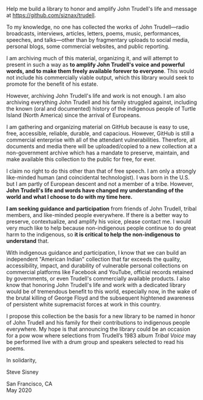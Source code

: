 Help me build a library to honor and amplify John Trudell's life and
message at https://github.com/siznax/trudell.

To my knowledge, no one has collected the works of John Trudell—radio
broadcasts, interviews, articles, letters, poems, music, performances,
speeches, and talks—other than by fragmentary uploads to social media,
personal blogs, some commercial websites, and public reporting.

I am archiving much of this material, organizing it, and will attempt
to present in such a way as **to amplify John Trudell's voice and
powerful words, and to make them freely available forever to
everyone**. This would not include his commercially viable output, 
which this library would seek to promote for the benefit of his
estate.

However, archiving John Trudell's life and work is not enough. I am
also archiving everything John Trudell and his family struggled
against, including the known (oral and documented) history of the
indigenous people of Turtle Island (North America) since the arrival
of Europeans.

I am gathering and organizing material on GitHub because is easy to
use, free, accessible, reliable, durable, and capacious. However,
GitHub is still a commercial enterprise with all of the attendant
vulnerabilities. Therefore, all documents and media there will be
uploaded/copied to a new collection at a non-government archive which
has a mandate to preserve, maintain, and make available this
collection to the public for free, for ever.

I claim no right to do this other than that of free speech. I am only
a strongly like-minded human (and coincidental technologist). I was
born in the U.S. but I am partly of European descent and not a member
of a tribe. However, **John Trudell's life and words have changed my
understanding of the world and what I choose to do with my time
here.**

**I am seeking guidance and participation** from friends of John
Trudell, tribal members, and like-minded people everywhere. If there
is a better way to preserve, contextualize, and amplify his voice,
please contact me. I would very much like to help because
non-indigenous people continue to do great harm to the indigenous, so
**it is critical to help the non-indigenous to understand** that.

With indigenous guidance and participation, I know that we can build
an independent "American Indian" collection that far exceeds the
quality, accessibility, impact, and durability of vulnerable personal
collections on commercial platforms like Facebook and YouTube,
official records retained by governments, or even Trudell's
commercially available products. I also know that honoring John
Trudell's life and work with a dedicated library would be of
tremendous benefit to this world, especially now, in the wake of the
brutal killing of George Floyd and the subsequent hightened awareness
of persistent white supremacist forces at work in this country.

I propose this collection be the basis for a new library to be named
in honor of John Trudell and his family for their contributions to
indigenous people everywhere. My hope is that announcing the library
could be an occasion for a pow wow where selections from Trudell’s
1983 album _Tribal Voice_ may be performed live with a drum group and
speakers selected to read his poems.

In solidarity,


Steve Sisney

San Francisco, CA    
May 2020
